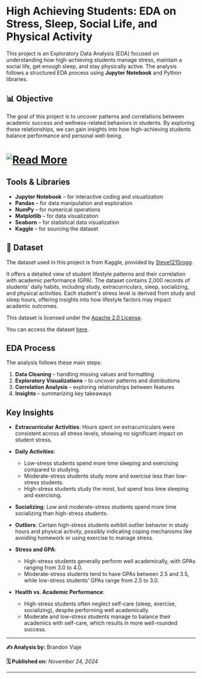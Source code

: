 # High Achieving Students: EDA on Stress, Sleep, Social Life, and Physical Activity

This project is an Exploratory Data Analysis (EDA) focused on understanding how high-achieving students manage stress, maintain a social life, get enough sleep, and stay physically active. The analysis follows a structured EDA process using **Jupyter Notebook** and Python libraries.

## 📊 Objective
The goal of this project is to uncover patterns and correlations between academic success and wellness-related behaviors in students. By exploring these relationships, we can gain insights into how high-achieving students balance performance and personal well-being.
    
# [![Read More](https://img.shields.io/badge/Read-More-blue?style=for-the-badge&logo=readthedocs)](Student-Performance-EDA/StudentPerformanceEDA.ipynb)

## Tools & Libraries
- **Jupyter Notebook** – for interactive coding and visualization
- **Pandas** – for data manipulation and exploration  
- **NumPy** – for numerical operations  
- **Matplotlib** – for data visualization  
- **Seaborn** – for statistical data visualization  
- **Kaggle** – for sourcing the dataset

## 📅 Dataset
The dataset used in this project is from Kaggle, provided by [Steve1215rogg](https://www.kaggle.com/steve1215rogg).

It offers a detailed view of student lifestyle patterns and their correlation with academic performance (GPA). The dataset contains 2,000 records of students' daily habits, including study, extracurriculars, sleep, socializing, and physical activities. Each student's stress level is derived from study and sleep hours, offering insights into how lifestyle factors may impact academic outcomes.

This dataset is licensed under the [Apache 2.0 License](https://opensource.org/licenses/Apache-2.0).

You can access the dataset [here](https://www.kaggle.com/datasets/steve1215rogg/student-lifestyle-dataset).

## EDA Process
The analysis follows these main steps:
1. **Data Cleaning** – handling missing values and formatting
2. **Exploratory Visualizations** – to uncover patterns and distributions
3. **Correlation Analysis** – exploring relationships between features
4. **Insights** – summarizing key takeaways

## Key Insights

- **Extracurricular Activities**: Hours spent on extracurriculars were consistent across all stress levels, showing no significant impact on student stress.
  
- **Daily Activities**:
  - Low-stress students spend more time sleeping and exercising compared to studying.
  - Moderate-stress students study more and exercise less than low-stress students.
  - High-stress students study the most, but spend less time sleeping and exercising.
  
- **Socializing**: Low and moderate-stress students spend more time socializing than high-stress students.

- **Outliers**: Certain high-stress students exhibit outlier behavior in study hours and physical activity, possibly indicating coping mechanisms like avoiding homework or using exercise to manage stress.

- **Stress and GPA**: 
  - High-stress students generally perform well academically, with GPAs ranging from 3.0 to 4.0.
  - Moderate-stress students tend to have GPAs between 2.5 and 3.5, while low-stress students’ GPAs range from 2.5 to 3.0.

- **Health vs. Academic Performance**: 
  - High-stress students often neglect self-care (sleep, exercise, socializing), despite performing well academically.
  - Moderate and low-stress students manage to balance their academics with self-care, which results in more well-rounded success.

---

**✍️ Analysis by:** Brandon Viaje

**🗓️ Published on:**  *November 24, 2024*  

---
